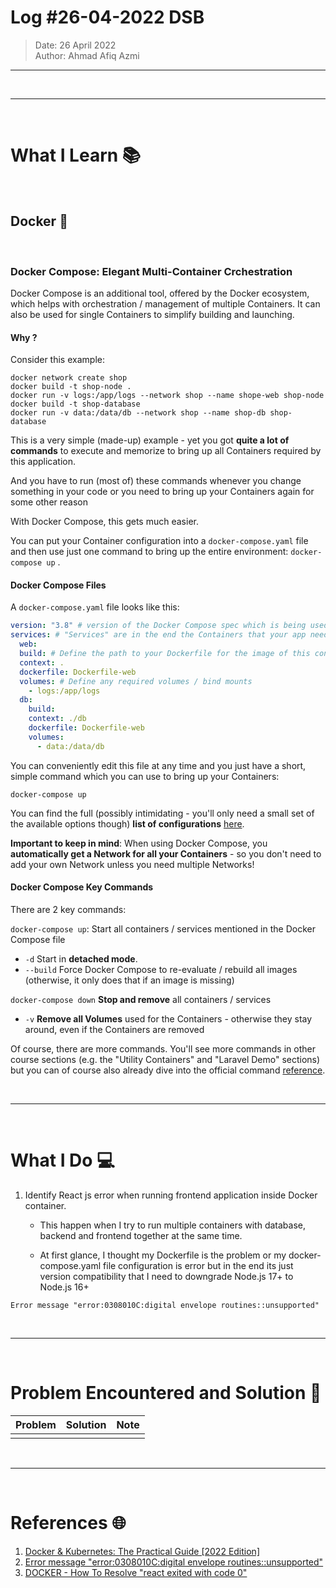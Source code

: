 # Log #26-04-2022 DSB

> Date: 26 April 2022  
> Author: Ahmad Afiq Azmi

---

<br>

---

<br>

# What I Learn 📚

<br>

## Docker 🐳

<br>

### Docker Compose: Elegant Multi-Container Crchestration

Docker Compose is an additional tool, offered by the Docker ecosystem, which helps with orchestration / management of multiple Containers. It can also be used for single Containers to simplify building and launching.

#### Why ?

Consider this example:

```docker
docker network create shop
docker build -t shop-node .
docker run -v logs:/app/logs --network shop --name shope-web shop-node
docker build -t shop-database
docker run -v data:/data/db --network shop --name shop-db shop-database
```

This is a very simple (made-up) example - yet you got **quite a lot of commands** to execute and memorize to bring up all Containers required by this application.

And you have to run (most of) these commands whenever you change something in your code or you need to bring up your Containers again for some other reason

With Docker Compose, this gets much easier.

You can put your Container configuration into a `docker-compose.yaml` file and then use just one command to bring up the entire environment: `docker-compose up` .

#### Docker Compose Files

A `docker-compose.yaml` file looks like this:

```yaml
version: "3.8" # version of the Docker Compose spec which is being used
services: # "Services" are in the end the Containers that your app needs
  web:
  build: # Define the path to your Dockerfile for the image of this container
  context: .
  dockerfile: Dockerfile-web
  volumes: # Define any required volumes / bind mounts
    - logs:/app/logs
  db:
    build:
    context: ./db
    dockerfile: Dockerfile-web
    volumes:
      - data:/data/db
```

You can conveniently edit this file at any time and you just have a short, simple command which you can use to bring up your Containers:

```docker
docker-compose up
```

You can find the full (possibly intimidating - you'll only need a small set of the available options though) **list of configurations** [here](https://docs.docker.com/compose/compose-file/).

**Important to keep in mind**: When using Docker Compose, you **automatically get a Network for all your Containers** - so you don't need to add your own Network unless you need multiple Networks!

#### Docker Compose Key Commands

There are 2 key commands:

`docker-compose up`: Start all containers / services mentioned in the Docker Compose file

- `-d` Start in **detached mode**.
- `--build` Force Docker Compose to re-evaluate / rebuild all images (otherwise, it only does that if an image is missing)

`docker-compose down` **Stop and remove** all containers / services

- `-v` **Remove all Volumes** used for the Containers - otherwise they stay around, even if the Containers are removed

Of course, there are more commands. You'll see more commands in other course sections (e.g. the "Utility Containers" and "Laravel Demo" sections) but you can of course also already dive into the official command [reference](https://docs.docker.com/compose/reference/).

<br>

---

<br>

# What I Do 💻

1. Identify React js error when running frontend application inside Docker container.

   - This happen when I try to run multiple containers with database, backend and frontend together at the same time.

   - At first glance, I thought my Dockerfile is the problem or my docker-compose.yaml file configuration is error but in the end its just version compatibility that I need to downgrade Node.js 17+ to Node.js 16+

```
Error message "error:0308010C:digital envelope routines::unsupported"
```

<br>

---

<br>

# Problem Encountered and Solution 🐞

| Problem | Solution | Note |
| ------- | -------- | ---- |
|         |          |      |

<br>

---

<br>

# References 🌐

1. [Docker & Kubernetes: The Practical Guide [2022 Edition]](https://www.udemy.com/course/docker-kubernetes-the-practical-guide/)
2. [Error message "error:0308010C:digital envelope routines::unsupported"](https://stackoverflow.com/questions/69692842/error-message-error0308010cdigital-envelope-routinesunsupported)
3. [DOCKER - How To Resolve "react exited with code 0"](https://dev.to/igmrrf/docker-react-exited-with-code-0-398n#option-5)
